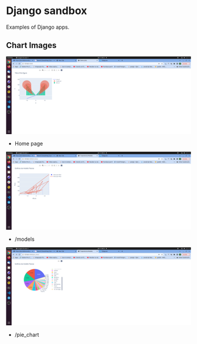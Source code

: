 # Django sandbox

Examples of Django apps.

## Chart Images

![Alt text](images/home.png?raw=true "Home")
- Home page

![Alt text](images/models.png?raw=true "Home")
- /models

![Alt text](images/pie_chart.png?raw=true "Home")
- /pie_chart

